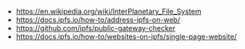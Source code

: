 * https://en.wikipedia.org/wiki/InterPlanetary_File_System
* https://docs.ipfs.io/how-to/address-ipfs-on-web/
* https://github.com/ipfs/public-gateway-checker
* https://docs.ipfs.io/how-to/websites-on-ipfs/single-page-website/
